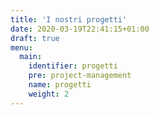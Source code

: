```yaml
---
title: 'I nostri progetti'
date: 2020-03-19T22:41:15+01:00
draft: true
menu:
  main:
    identifier: progetti
    pre: project-management
    name: progetti
    weight: 2
---
```

